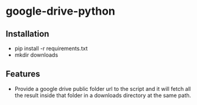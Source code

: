 # google-drive-python

## Installation
- pip install -r requirements.txt
- mkdir downloads

## Features
- Provide a google drive public folder url to the script and it will fetch all the result inside that folder in a downloads directory at the same path.
